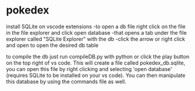 # pokedex

install SQLite on vscode extensions
    -to open a db file right click on the file in the file explorer and click open database
    -that opens a tab under the file explorer called "SQLite Explorer" with the db
    -click the arrow or right click and open to open the desired db table

to compile the db just run compileDB.py with python or click the play button on the top right of vs code. This will create a file called pokedex_db.sqlite, you can open this file by right clicking and selecting 'open database' (requires SQLite to be installed on your vs code). You can then manipulate this database by using the commands file as well.
